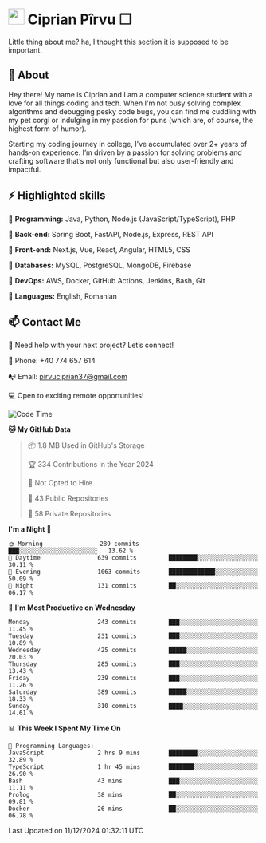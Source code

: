 # <img height="32px" src="https://user-images.githubusercontent.com/74038190/216122041-518ac897-8d92-4c6b-9b3f-ca01dcaf38ee.png"> Ciprian Pîrvu ❐ </h1>

Little thing about me? ha, I thought this section it is supposed to be important.

## 🧐 About

Hey there! My name is Ciprian and I am a computer science student with a love for all things coding and tech. When I'm not busy solving complex algorithms and debugging pesky code bugs, you can find me cuddling with my pet corgi or indulging in my passion for puns (which are, of course, the highest form of humor).

Starting my coding journey in college, I've accumulated over 2+ years of hands-on experience. I’m driven by a passion for solving problems and crafting software that’s not only functional but also user-friendly and impactful.


## ⚡ Highlighted skills

🎯 **Programming:** Java, Python, Node.js (JavaScript/TypeScript), PHP

🎯 **Back-end:** Spring Boot, FastAPI, Node.js, Express, REST API

🎯 **Front-end:** Next.js, Vue, React, Angular, HTML5, CSS

🎯 **Databases:** MySQL, PostgreSQL, MongoDB, Firebase

🎯 **DevOps:** AWS, Docker, GitHub Actions, Jenkins, Bash, Git

🎯 **Languages:** English, Romanian



## 📫 Contact Me

🤝 Need help with your next project? Let’s connect!

📱 Phone: +40 774 657 614

📭 Email: pirvuciprian37@gmail.com


💻 Open to exciting remote opportunities!

<!--START_SECTION:waka-->
![Code Time](http://img.shields.io/badge/Code%20Time-2%2C241%20hrs%2058%20mins-blue)

**🐱 My GitHub Data** 

> 📦 1.8 MB Used in GitHub's Storage 
 > 
> 🏆 334 Contributions in the Year 2024
 > 
> 🚫 Not Opted to Hire
 > 
> 📜 43 Public Repositories 
 > 
> 🔑 58 Private Repositories 
 > 
**I'm a Night 🦉** 

```text
🌞 Morning                289 commits         ███░░░░░░░░░░░░░░░░░░░░░░   13.62 % 
🌆 Daytime                639 commits         ████████░░░░░░░░░░░░░░░░░   30.11 % 
🌃 Evening                1063 commits        █████████████░░░░░░░░░░░░   50.09 % 
🌙 Night                  131 commits         ██░░░░░░░░░░░░░░░░░░░░░░░   06.17 % 
```
📅 **I'm Most Productive on Wednesday** 

```text
Monday                   243 commits         ███░░░░░░░░░░░░░░░░░░░░░░   11.45 % 
Tuesday                  231 commits         ███░░░░░░░░░░░░░░░░░░░░░░   10.89 % 
Wednesday                425 commits         █████░░░░░░░░░░░░░░░░░░░░   20.03 % 
Thursday                 285 commits         ███░░░░░░░░░░░░░░░░░░░░░░   13.43 % 
Friday                   239 commits         ███░░░░░░░░░░░░░░░░░░░░░░   11.26 % 
Saturday                 389 commits         █████░░░░░░░░░░░░░░░░░░░░   18.33 % 
Sunday                   310 commits         ████░░░░░░░░░░░░░░░░░░░░░   14.61 % 
```


📊 **This Week I Spent My Time On** 

```text
💬 Programming Languages: 
JavaScript               2 hrs 9 mins        ████████░░░░░░░░░░░░░░░░░   32.89 % 
TypeScript               1 hr 45 mins        ███████░░░░░░░░░░░░░░░░░░   26.90 % 
Bash                     43 mins             ███░░░░░░░░░░░░░░░░░░░░░░   11.11 % 
Prolog                   38 mins             ██░░░░░░░░░░░░░░░░░░░░░░░   09.81 % 
Docker                   26 mins             ██░░░░░░░░░░░░░░░░░░░░░░░   06.78 % 
```


 Last Updated on 11/12/2024 01:32:11 UTC
<!--END_SECTION:waka-->
